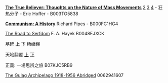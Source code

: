 [**The True Believer: Thoughts on the Nature of Mass Movements**](https://z-library.sk/book/26816628/ebdf11/the-true-believer-thoughts-on-the-nature-of-mass-movements.html) [2](https://z-library.sk/book/29820054/8470b2/the-true-believer-thoughts-on-the-nature-of-mass-movements-perennial-classics.html) [3](https://z-library.sk/book/21917217/a51366/the-true-believer.html) [4](https://z-library.sk/book/23743917/cf73fa/the-true-believer.html) - 狂热分子 - Eric Hoffer - B003TO5838


[**Communism: A History**](https://z-library.sk/book/3519315/3dcfd9/communism-a-history.html) Richard Pipes - B000FC1HG4

[The Road to Serfdom](https://z-library.sk/book/17518110/fe6c0d/the-road-to-serfdom-text-and-documents-the-definitive-edition.html) F. A. Hayek    B0048EJXCK

墓碑 [上](https://z-library.sk/book/24297199/d41f79/%E5%A2%93%E7%A2%9119581962%E5%B9%B4%E4%B8%AD%E5%9C%8B%E5%A4%A7%E9%A5%91%E8%8D%92%E7%B4%80%E5%AF%A6%E4%B8%8A%E7%AF%87.html) [下](https://z-library.sk/book/24297200/f970d0/%E5%A2%93%E7%A2%9119581962%E5%B9%B4%E4%B8%AD%E5%9C%8B%E5%A4%A7%E9%A5%91%E8%8D%92%E7%B4%80%E5%AF%A6%E4%B8%8B%E7%AF%87.html) 杨继绳

天地翻覆 [上](https://z-library.sk/book/3516498/cd5577/%E5%A4%A9%E5%9C%B0%E7%BF%BB%E8%A6%86%E4%B8%AD%E5%9C%8B%E6%96%87%E5%8C%96%E5%A4%A7%E9%9D%A9%E5%91%BD%E5%8F%B2%E4%B8%8A%E7%AF%87%E6%95%B0%E5%AD%97%E7%89%88.html) [下](https://z-library.sk/book/3516499/96eebd/%E5%A4%A9%E5%9C%B0%E7%BF%BB%E8%A6%86%E4%B8%AD%E5%9C%8B%E6%96%87%E5%8C%96%E5%A4%A7%E9%9D%A9%E5%91%BD%E5%8F%B2%E4%B8%8B%E7%AF%87.html)

正義: 一場思辨之旅 B07KJC5RB9

[The Gulag Archipelago 1918-1956 Abridged](https://zh.annas-archive.org/md5/b157b3be474ad1fefcc0ce2d27645c9c) 0062941607